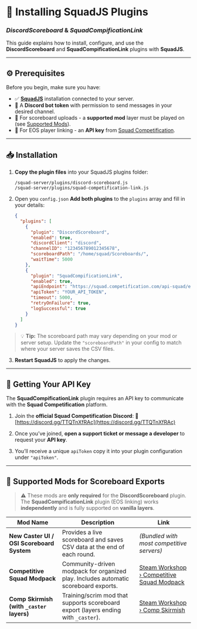 # 🧩 Installing SquadJS Plugins

### *DiscordScoreboard* & *SquadCompificationLink*

This guide explains how to install, configure, and use the **DiscordScoreboard** and **SquadCompificationLink** plugins with **SquadJS**.

---

## ⚙️ Prerequisites

Before you begin, make sure you have:

* ✅ [**SquadJS**](https://github.com/Team-Silver-Sphere/SquadJS) installation connected to your server.
* 🤖 A **Discord bot token** with permission to send messages in your desired channel.
* 📁 For scoreboard uploads - a **supported mod** layer must be played on (see [Supported Mods](#supported-mods)).
* 🔑 For EOS player linking - an **API key** from [Squad Competification](https://discord.gg/TTQTnXfRAc).

---

## 📥 Installation

1. **Copy the plugin files** into your SquadJS plugins folder:

   ```
   /squad-server/plugins/discord-scoreboard.js
   /squad-server/plugins/squad-competification-link.js
   ```



2. Open you `config.json` **Add both plugins** to the `plugins` array and fill in your details:

   ```json
   {
     "plugins": [
       {
         "plugin": "DiscordScoreboard",
         "enabled": true,
         "discordClient": "discord",
         "channelID": "123456789012345678",
         "scoreboardPath": "/home/squad/Scoreboards/",
         "waitTime": 5000
       },
       {
         "plugin": "SquadCompificationLink",
         "enabled": true,
         "apiEndpoint": "https://squad.competification.com/api-squad/eoslink",
         "apiToken": "YOUR_API_TOKEN",
         "timeout": 5000,
         "retryOnFailure": true,
         "logSuccessful": true
       }
     ]
   }
   ```
> 💡 **Tip:** The scoreboard path may vary depending on your mod or server setup.
> Update the `"scoreboardPath"` in your config to match where your server saves the CSV files.   

3. **Restart SquadJS** to apply the changes.



---

## 🔑 Getting Your API Key

The **SquadCompificationLink** plugin requires an API key to communicate with the **Squad Competification** platform.

1. Join the **official Squad Competification Discord**:
   🔗 [https://discord.gg/TTQTnXfRAc](https://discord.gg/TTQTnXfRAc)

2. Once you’ve joined, **open a support ticket or message a developer** to request your **API key**.

3. You’ll receive a unique `apiToken` copy it into your plugin configuration under `"apiToken"`.

---

## 🧾 Supported Mods for Scoreboard Exports

> ⚠️ These mods are **only required** for the **DiscordScoreboard** plugin.
> The **SquadCompificationLink** plugin (EOS linking) works **independently** and is fully supported on **vanilla layers**.

| Mod Name                                  | Description                                                                         | Link                                                                                                            |
| ----------------------------------------- | ----------------------------------------------------------------------------------- | --------------------------------------------------------------------------------------------------------------- |
| **New Caster UI / OSI Scoreboard System** | Provides a live scoreboard and saves CSV data at the end of each round.             | *(Bundled with most competitive servers)*                                                                       |
| **Competitive Squad Modpack**             | Community-driven modpack for organized play. Includes automatic scoreboard exports. | [Steam Workshop › Competitive Squad Modpack](https://steamcommunity.com/sharedfiles/filedetails/?id=3561863613) |
| **Comp Skirmish (with `_caster` layers)** | Training/scrim mod that supports scoreboard export (layers ending with `_caster`).  | [Steam Workshop › Comp Skirmish](https://steamcommunity.com/sharedfiles/filedetails/?id=3294562930)             |

